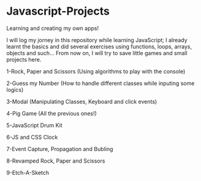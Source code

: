 # Javascript-Projects
Learning and creating my own apps!

I will log my jorney in this repository while learning JavaScript; I already learnt the basics and did several exercises using functions, loops, arrays, objects and such... From now on, I will try to save little games and small projects here.

1-Rock, Paper and Scissors (Using algorithms to play with the console)

2-Guess my Number (How to handle different classes while inputing some logics)

3-Modal (Manipulating Classes, Keyboard and click events)

4-Pig Game (All the previous ones!)

5-JavaScript Drum Kit

6-JS and CSS Clock

7-Event Capture, Propagation and Bubling

8-Revamped Rock, Paper and Scissors

9-Etch-A-Sketch